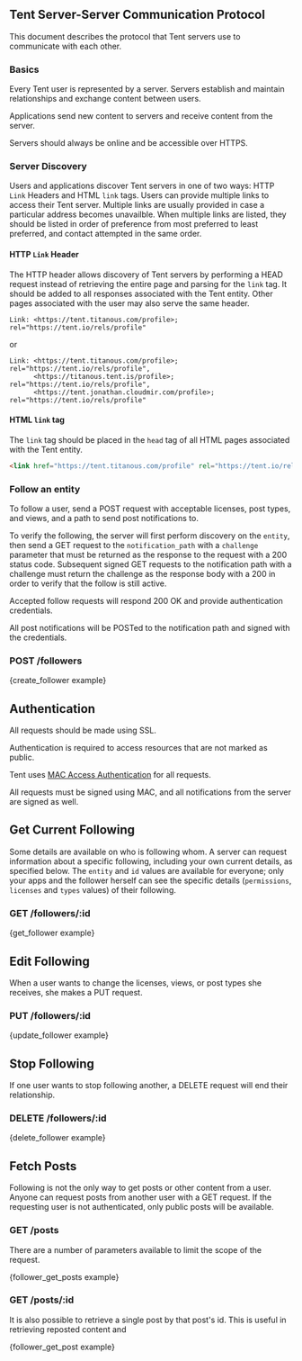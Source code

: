 ## Tent Server-Server Communication Protocol

This document describes the protocol that Tent servers use to communicate with
each other.

### Basics

Every Tent user is represented by a server. Servers establish and maintain relationships and exchange content between users. 

Applications send new content to servers and receive content from the server.

Servers should always be online and be accessible over HTTPS.

### Server Discovery

Users and applications discover Tent servers in one of two ways: HTTP `Link` Headers and HTML `link` tags. Users can provide multiple links to access their Tent server. Multiple links are usually provided in case a particular address becomes unavailble. When multiple links are listed, they should be listed in order of preference from most preferred to least preferred, and contact attempted in the same order.


#### HTTP `Link` Header

The HTTP header allows discovery of Tent servers by performing a HEAD request
instead of retrieving the entire page and parsing for the `link` tag. It should be
added to all responses associated with the Tent entity. Other pages associated with the user may also serve the same header.


```text
Link: <https://tent.titanous.com/profile>; rel="https://tent.io/rels/profile"
```

or

```text
Link: <https://tent.titanous.com/profile>; rel="https://tent.io/rels/profile",
      <https://titanous.tent.is/profile>; rel="https://tent.io/rels/profile",
      <https://tent.jonathan.cloudmir.com/profile>; rel="https://tent.io/rels/profile"
```

#### HTML `link` tag

The `link` tag should be placed in the `head` tag of all HTML pages associated
with the Tent entity.

```html
<link href="https://tent.titanous.com/profile" rel="https://tent.io/rels/profile" />
```


### Follow an entity

To follow a user, send a POST request with acceptable licenses, post types, and
views, and a path to send post notifications to.

To verify the following, the server will first perform discovery on the
`entity`, then send a GET request to the `notification_path` with a `challenge`
parameter that must be returned as the response to the request with a 200 status
code. Subsequent signed GET requests to the notification path with a challenge
must return the challenge as the response body with a 200 in order to verify
that the follow is still active.

Accepted follow requests will respond 200 OK and provide authentication
credentials.

All post notifications will be POSTed to the notification path and signed with
the credentials.

### POST /followers

{create_follower example}


## Authentication


All requests should be made using SSL.

Authentication is required to access resources that are not marked as public.

Tent uses [MAC Access
Authentication](http://tools.ietf.org/html/draft-ietf-oauth-v2-http-mac-01)
for all requests.

All requests must be signed using MAC, and all notifications from the server
are signed as well.


## Get Current Following

Some details are available on who is following whom. A server can request information about a specific following, including your own current details, as specified below. The `entity` and `id` values are available for everyone; only your apps and the follower herself can see the specific details (`permissions`, `licenses` and `types` values) of their following.

### GET /followers/:id

{get_follower example}


## Edit Following

When a user wants to change the licenses, views, or post types she receives, she makes a PUT request.

### PUT /followers/:id

{update_follower example}


## Stop Following

If one user wants to stop following another, a DELETE request will end their relationship.

### DELETE /followers/:id

{delete_follower example}


## Fetch Posts

Following is not the only way to get posts or other content from a user. Anyone can request posts from another user with a GET request. If the requesting user is not authenticated, only public posts will be available. 

### GET /posts

There are a number of parameters available to limit the scope of the request.

{follower_get_posts example}

### GET /posts/:id

It is also possible to retrieve a single post by that post's id. This is useful in retrieving reposted content and 

{follower_get_post example}
